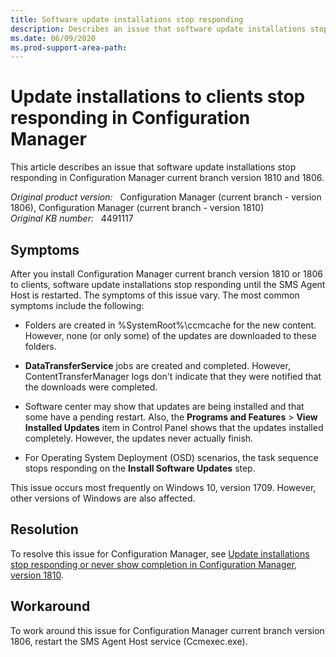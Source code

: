 ```yaml
---
title: Software update installations stop responding
description: Describes an issue that software update installations stop responding in Configuration Manager current branch version 1810 and 1806.
ms.date: 06/09/2020
ms.prod-support-area-path:
---
```

# Update installations to clients stop responding in Configuration Manager

This article describes an issue that software update installations stop responding in Configuration Manager current branch version 1810 and 1806.

_Original product version:_ &nbsp; Configuration Manager (current branch - version 1806), Configuration Manager (current branch - version 1810)  
_Original KB number:_ &nbsp; 4491117

## Symptoms

After you install Configuration Manager current branch version 1810 or 1806 to clients, software update installations stop responding until the SMS Agent Host is restarted. The symptoms of this issue vary. The most common symptoms include the following:

- Folders are created in \%SystemRoot%\ccmcache for the new content. However, none (or only some) of the updates are downloaded to these folders.

- **DataTransferService** jobs are created and completed. However, ContentTransferManager logs don't indicate that they were notified that the downloads were completed.

- Software center may show that updates are being installed and that some have a pending restart. Also, the **Programs and Features** > **View Installed Updates** item in Control Panel shows that the updates installed completely. However, the updates never actually finish.

- For Operating System Deployment (OSD) scenarios, the task sequence stops responding on the **Install Software Updates** step.

This issue occurs most frequently on Windows 10, version 1709. However, other versions of Windows are also affected.

## Resolution

To resolve this issue for Configuration Manager, see [Update installations stop responding or never show completion in Configuration Manager, version 1810](https://support.microsoft.com/help/4490575).

## Workaround

To work around this issue for Configuration Manager current branch version 1806, restart the SMS Agent Host service (Ccmexec.exe).
